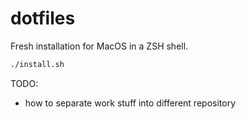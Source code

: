 # dotfiles

Fresh installation for MacOS in a ZSH shell.

```sh
./install.sh
```

TODO:

- how to separate work stuff into different repository
